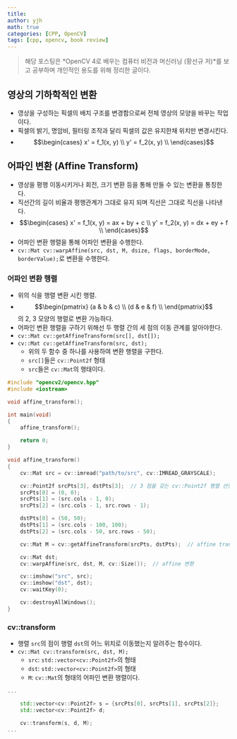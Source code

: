 ```yaml
---
title:
author: yjh
math: true
categories: [CPP, OpenCV]
tags: [cpp, opencv, book review]
---
```


> 해당 포스팅은 *OpenCV 4로 배우는 컴퓨터 비전과 머신러닝 (황선규 저)*를 보고 공부하며 개인적인 용도를 위해 정리한 글이다.

## 영상의 기하학적인 변환

- 영상을 구성하는 픽셀의 배치 구조를 변경함으로써 전체 영상의 모양을 바꾸는 작업이다.
- 픽셀의 밝기, 명암비, 필터링 조작과 달리 픽셀의 값은 유지한채 위치만 변경시킨다.
- $$\begin{cases}
    x' = f_1(x, y) \\
    y' = f_2(x, y) \\
\end{cases}$$

## 어파인 변환 (Affine Transform)

- 영상을 평행 이동시키거나 회전, 크기 변환 등을 통해 만들 수 있는 변환을 통칭한다.
- 직선간의 길이 비율과 평행관계가 그대로 유지 되며 직선은 그대로 직선을 나타낸다.
- $$\begin{cases}
    x' = f_1(x, y) = ax + by + c \\
    y' = f_2(x, y) = dx + ey + f \\
\end{cases}$$
- 어파인 변환 행렬을 통해 어파인 변환을 수행한다.
- `cv::Mat cv::warpAffine(src, dst, M, dsize, flags, borderMode, borderValue);`로 변환을 수행한다.

### 어파인 변환 행렬

- 위의 식을 행렬 변환 시킨 행렬.
- $$\begin{pmatrix}
    (a & b & c) \\
    (d & e & f) \\
\end{pmatrix}$$의 2, 3 모양의 행렬로 변환 가능하다.
- 어파인 변환 행렬을 구하기 위해선 두 행렬 간의 세 점의 이동 관계를 알아야한다.
- `cv::Mat cv::getAffineTransform(src[], dst[]);`
- `cv::Mat cv::getAffineTransform(src, dst);`
  - 위의 두 함수 중 하나를 사용하여 변환 행렬을 구한다.
  - `src[]`들은 `cv::Point2f` 형태
  - `src`들은 `cv::Mat`의 행태이다.

```cpp
#include "opencv2/opencv.hpp"
#include <iostream>

void affine_transform();

int main(void)
{
    affine_transform();

    return 0;
}

void affine_transform()
{
    cv::Mat src = cv::imread("path/to/src", cv::IMREAD_GRAYSCALE);

    cv::Point2f srcPts[3], dstPts[3];  // 3 점을 갖는 cv::Point2f 행렬 선언
    srcPts[0] = (0, 0);
    srcPts[1] = (src.cols - 1, 0);
    srcPts[2] = (src.cols - 1, src.rows - 1);

    dstPts[0] = (50, 50);
    dstPts[1] = (src.cols - 100, 100);
    dstPts[2] = (src.cols - 50, src.rows - 50);

    cv::Mat M = cv::getAffineTransform(srcPts, dstPts);  // affine transform matrix 를 얻는다.

    cv::Mat dst;
    cv::warpAffine(src, dst, M, cv::Size());  // affine 변환

    cv::imshow("src", src);
    cv::imshow("dst", dst);
    cv::waitKey(0);

    cv::destroyAllWindows();
}
```

### cv::transform

- 행렬 `src`의 점이 행렬 `dst`의 어느 위치로 이동했는지 알려주는 함수이다.
- `cv::Mat cv::transform(src, dst, M);`
  - `src`: `std::vector<cv::Point2f>`의 형태
  - `dst`: `std::vector<cv::Point2f>`의 형태
  - `M`: `cv::Mat`의 형태의 어파인 변환 행렬이다.

```cpp
...

    std::vector<cv::Point2f> s = {srcPts[0], srcPts[1], srcPts[2]};
    std::vector<cv::Point2f> d;

    cv::transform(s, d, M);
...
```
